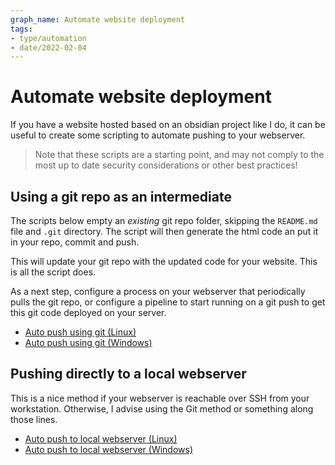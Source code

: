 ```yaml
---
graph_name: Automate website deployment
tags:
- type/automation
- date/2022-02-04
---
```

   
# Automate website deployment   
If you have a website hosted based on an obsidian project like I do, it can be useful to create some scripting to automate pushing to your webserver.   
   
> Note that these scripts are a starting point, and may not comply to the most up to date security considerations or other best practices!   
   
## Using a git repo as an intermediate   
The scripts below empty an *existing* git repo folder, skipping the `README.md` file and `.git` directory. The script will then generate the html code an put it in your repo, commit and push.    
   
This will update your git repo with the updated code for your website. This is all the script does.    
   
As a next step, configure a process on your webserver that periodically pulls the git repo, or configure a pipeline to start running on a git push to get this git code deployed on your server.    
   
   
- [Auto push using git (Linux)](esAutomationLinuxGit.md)   
- [Auto push using git (Windows)](esAutomationWindows.md)   
   
## Pushing directly to a local webserver   
This is a nice method if your webserver is reachable over SSH from your workstation. Otherwise, I advise using the Git method or something along those lines.   
   
   
- [Auto push to local webserver (Linux)](esAutomationLinuxSSH.md)   
- [Auto push to local webserver (Windows)](esAutomationWindowsSSH.md)
